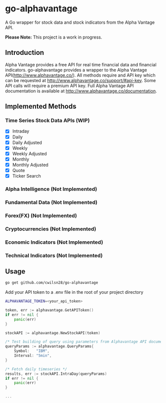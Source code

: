 # go-alphavantage

A Go wrapper for stock data and stock indicators from the Alpha Vantage API.

**Please Note:** This project is a work in progress.

## Introduction

Alpha Vantage provides a free API for real time financial data and financial
indicators. go-alphavantage provides a wrapper to the Alpha Vantage
API(http://www.alphavantage.co/). All methods require and API key which can be
requested at http://www.alphavantage.co/support/#api-key. Some API calls will
require a premium API key. Full Alpha Vantage API documentation is available at
http://www.alphavantage.co/documentation.

## Implemented Methods

### Time Series Stock Data APIs (WIP)
- [x] Intraday
- [x] Daily
- [x] Daily Adjusted
- [x] Weekly
- [x] Weekly Adjusted
- [x] Monthly
- [x] Monthly Adjusted
- [x] Quote
- [x] Ticker Search

### Alpha Intelligence (Not Implemented)

### Fundamental Data (Not Implemented)

### Forex(FX) (Not Implemented)

### Cryptocurrencies (Not Implemented)

### Economic Indicators (Not Implemented)

### Technical Indicators (Not Implemented)

## Usage

```bash
go get github.com/cwilsn28/go-alphavantage
```

Add your API token to a .env file in the root of your project directory
```bash
ALPHAVANTAGE_TOKEN=<your_api_token>
```

```go
token, err := alphavantage.GetAPIToken()
if err != nil {
    panic(err)
}

stockAPI := alphavantage.NewStockAPI(token)

/* Test building of query using parameters from Alphavantage API documentation. */
queryParams := alphavantage.QueryParams{
    Symbol:   "IBM",
    Interval: "5min",
}

/* Fetch daily timeseries */
results, err := stockAPI.IntraDay(queryParams)
if err != nil {
    panic(err)
}

...
```

